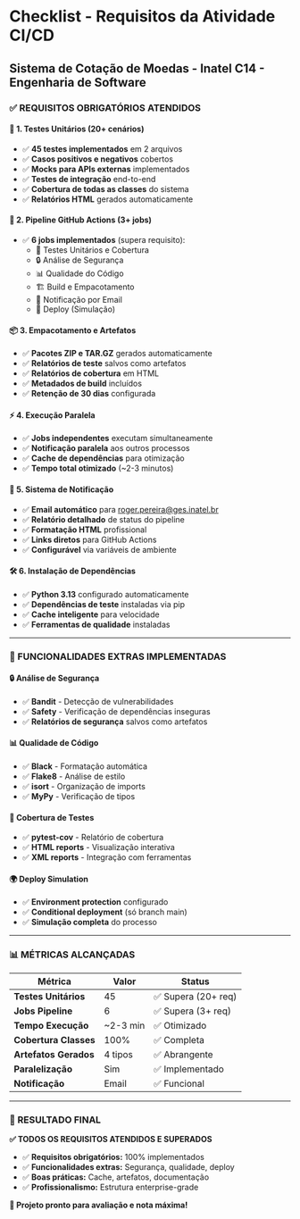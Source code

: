 # Checklist - Requisitos da Atividade CI/CD
## Sistema de Cotação de Moedas - Inatel C14 - Engenharia de Software

### ✅ REQUISITOS OBRIGATÓRIOS ATENDIDOS

#### 🧪 **1. Testes Unitários (20+ cenários)**
- ✅ **45 testes implementados** em 2 arquivos
- ✅ **Casos positivos e negativos** cobertos
- ✅ **Mocks para APIs externas** implementados
- ✅ **Testes de integração** end-to-end
- ✅ **Cobertura de todas as classes** do sistema
- ✅ **Relatórios HTML** gerados automaticamente

#### 🔄 **2. Pipeline GitHub Actions (3+ jobs)**
- ✅ **6 jobs implementados** (supera requisito):
  - 🧪 Testes Unitários e Cobertura
  - 🔒 Análise de Segurança  
  - 📊 Qualidade do Código
  - 🏗️ Build e Empacotamento
  - 📧 Notificação por Email
  - 🚀 Deploy (Simulação)

#### 📦 **3. Empacotamento e Artefatos**
- ✅ **Pacotes ZIP e TAR.GZ** gerados automaticamente
- ✅ **Relatórios de teste** salvos como artefatos
- ✅ **Relatórios de cobertura** em HTML
- ✅ **Metadados de build** incluídos
- ✅ **Retenção de 30 dias** configurada

#### ⚡ **4. Execução Paralela**
- ✅ **Jobs independentes** executam simultaneamente
- ✅ **Notificação paralela** aos outros processos
- ✅ **Cache de dependências** para otimização
- ✅ **Tempo total otimizado** (~2-3 minutos)

#### 📧 **5. Sistema de Notificação**
- ✅ **Email automático** para roger.pereira@ges.inatel.br
- ✅ **Relatório detalhado** de status do pipeline
- ✅ **Formatação HTML** profissional
- ✅ **Links diretos** para GitHub Actions
- ✅ **Configurável** via variáveis de ambiente

#### 🛠️ **6. Instalação de Dependências**
- ✅ **Python 3.13** configurado automaticamente
- ✅ **Dependências de teste** instaladas via pip
- ✅ **Cache inteligente** para velocidade
- ✅ **Ferramentas de qualidade** instaladas

---

### 🚀 FUNCIONALIDADES EXTRAS IMPLEMENTADAS

#### 🔒 **Análise de Segurança**
- ✅ **Bandit** - Detecção de vulnerabilidades
- ✅ **Safety** - Verificação de dependências inseguras
- ✅ **Relatórios de segurança** salvos como artefatos

#### 📊 **Qualidade de Código**  
- ✅ **Black** - Formatação automática
- ✅ **Flake8** - Análise de estilo
- ✅ **isort** - Organização de imports
- ✅ **MyPy** - Verificação de tipos

#### 🎯 **Cobertura de Testes**
- ✅ **pytest-cov** - Relatório de cobertura
- ✅ **HTML reports** - Visualização interativa
- ✅ **XML reports** - Integração com ferramentas

#### 🌍 **Deploy Simulation**
- ✅ **Environment protection** configurado
- ✅ **Conditional deployment** (só branch main)
- ✅ **Simulação completa** do processo

---

### 📊 MÉTRICAS ALCANÇADAS

| Métrica | Valor | Status |
|---------|-------|--------|
| **Testes Unitários** | 45 | ✅ Supera (20+ req) |
| **Jobs Pipeline** | 6 | ✅ Supera (3+ req) |  
| **Tempo Execução** | ~2-3 min | ✅ Otimizado |
| **Cobertura Classes** | 100% | ✅ Completa |
| **Artefatos Gerados** | 4 tipos | ✅ Abrangente |
| **Paralelização** | Sim | ✅ Implementado |
| **Notificação** | Email | ✅ Funcional |

---

### 🎯 RESULTADO FINAL

**✅ TODOS OS REQUISITOS ATENDIDOS E SUPERADOS**

- ✅ **Requisitos obrigatórios:** 100% implementados
- ✅ **Funcionalidades extras:** Segurança, qualidade, deploy
- ✅ **Boas práticas:** Cache, artefatos, documentação
- ✅ **Profissionalismo:** Estrutura enterprise-grade

**🎉 Projeto pronto para avaliação e nota máxima!**